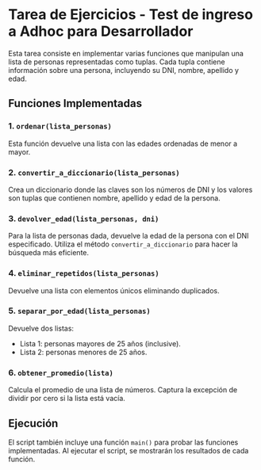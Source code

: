 # Tarea de Ejercicios - Test de ingreso a Adhoc para Desarrollador 

Esta tarea consiste en implementar varias funciones que manipulan una lista de personas representadas como tuplas. Cada tupla contiene información sobre una persona, incluyendo su DNI, nombre, apellido y edad.

## Funciones Implementadas

### 1. `ordenar(lista_personas)`

Esta función devuelve una lista con las edades ordenadas de menor a mayor.

### 2. `convertir_a_diccionario(lista_personas)`

Crea un diccionario donde las claves son los números de DNI y los valores son tuplas que contienen nombre, apellido y edad de la persona.

### 3. `devolver_edad(lista_personas, dni)`

Para la lista de personas dada, devuelve la edad de la persona con el DNI especificado. Utiliza el método `convertir_a_diccionario` para hacer la búsqueda más eficiente.

### 4. `eliminar_repetidos(lista_personas)`

Devuelve una lista con elementos únicos eliminando duplicados.

### 5. `separar_por_edad(lista_personas)`

Devuelve dos listas:
- Lista 1: personas mayores de 25 años (inclusive).
- Lista 2: personas menores de 25 años.

### 6. `obtener_promedio(lista)`

Calcula el promedio de una lista de números. Captura la excepción de dividir por cero si la lista está vacía.

## Ejecución

El script también incluye una función `main()` para probar las funciones implementadas. Al ejecutar el script, se mostrarán los resultados de cada función.
